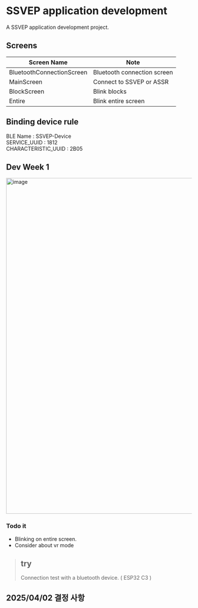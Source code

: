 # SSVEP application development

A SSVEP application development project.

## Screens
| Screen Name | Note |
| ------------ | ---------- |
| BluetoothConnectionScreen | Bluetooth connection screen |
| MainScreen | Connect to SSVEP or ASSR |
| BlockScreen | Blink blocks |
| Entire | Blink entire screen |

## Binding device rule

BLE Name : SSVEP-Device  
SERVICE_UUID : 1812  
CHARACTERISTIC_UUID : 2B05  

## Dev Week 1
<img width="912" alt="image" src="https://github.com/user-attachments/assets/009af376-535d-496d-b6b1-b108245b2b97" />

### Todo it
+ Blinking on entire screen.
+ Consider about vr mode

> ## try
> Connection test with  a bluetooth device. ( ESP32 C3 )

<!-- 깃헙에서 업로드 하기 -->
## 2025/04/02 결정 사항
